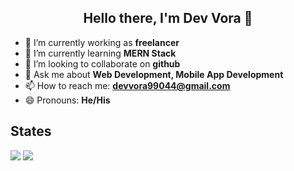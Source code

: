 ## <center>Hello there, I'm Dev Vora 👋</center>


- 🔭 I’m currently working as **freelancer**
- 🌱 I’m currently learning **MERN Stack**
- 👯 I’m looking to collaborate on **github**
- 💬 Ask me about **Web Development, Mobile App Development**
- 📫 How to reach me: **[devvora99044@gmail.com](mailto:devvora99044@gmail.com)**
- 😄 Pronouns: **He/His**

## States
<img src="https://github-readme-stats.vercel.app/api?username=Dev-Vora&&show_icons=true&title_color=03dac5&icon_color=03dac5&text_color=151515&bg_color=fff">
<img src="https://github-readme-stats.vercel.app/api/top-langs/?username=Dev-Vora">
